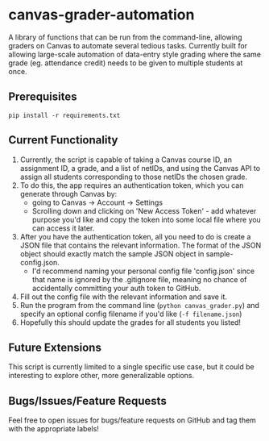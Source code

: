 # canvas-grader-automation
A library of functions that can be run from the command-line, allowing graders on Canvas to automate several tedious tasks. Currently built for allowing large-scale automation of data-entry style grading where the same grade (eg. attendance credit) needs to be given to multiple students at once.

## Prerequisites
```
pip install -r requirements.txt
```

## Current Functionality
1. Currently, the script is capable of taking a Canvas course ID, an assignment ID, a grade, and a list of netIDs, and using the Canvas API to assign all students corresponding to those netIDs the chosen grade.
2. To do this, the app requires an authentication token, which you can generate through Canvas by:
    - going to Canvas -> Account -> Settings
    - Scrolling down and clicking on 'New Access Token' - add whatever purpose you'd like and copy the token into some local file where you can access it later.
3. After you have the authentication token, all you need to do is create a JSON file that contains the relevant information. The format of the JSON object should exactly match the sample JSON object in sample-config.json. 
    - I'd recommend naming your personal config file 'config.json' since that name is ignored by the .gitignore file, meaning no chance of accidentally committing your auth token to GitHub.
4. Fill out the config file with the relevant information and save it. 
5. Run the program from the command line (`python canvas_grader.py`) and specify an optional config filename if you'd like (`-f filename.json`)
6. Hopefully this should update the grades for all students you listed!

## Future Extensions
This script is currently limited to a single specific use case, but it could be interesting to explore other, more generalizable options.

## Bugs/Issues/Feature Requests
Feel free to open issues for bugs/feature requests on GitHub and tag them with the appropriate labels!
